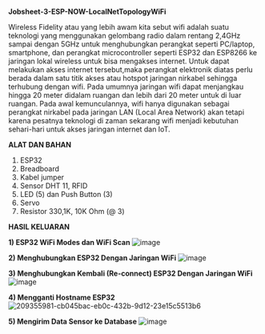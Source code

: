 **Jobsheet-3-ESP-NOW-LocalNetTopologyWiFi**

Wireless Fidelity atau yang lebih awam kita sebut wifi adalah suatu teknologi yang menggunakan gelombang radio dalam rentang 2,4GHz sampai dengan 5GHz untuk menghubungkan perangkat seperti PC/laptop, smartphone, dan perangkat microcontroller seperti ESP32 dan ESP8266 ke jaringan lokal wireless untuk bisa mengakses internet. Untuk dapat melakukan akses internet tersebut,maka perangkat elektronik diatas perlu berada dalam satu titik akses atau hotspot jaringan nirkabel sehingga terhubung dengan wifi. Pada umumnya jaringan wifi dapat menjangkau hingga 20 meter didalam ruangan dan lebih dari 20 meter untuk di luar ruangan. Pada awal kemunculannya, wifi hanya digunakan sebagai perangkat nirkabel pada jaringan LAN (Local Area Network) akan tetapi karena pesatnya teknologi di zaman sekarang wifi menjadi kebutuhan sehari-hari untuk akses jaringan internet dan IoT.

**ALAT DAN BAHAN**
1) ESP32
2) Breadboard
3) Kabel jumper
4) Sensor DHT 11, RFID
5) LED (5) dan Push Button (3)
6) Servo
7) Resistor 330,1K, 10K Ohm (@ 3)

**HASIL KELUARAN**

**1) ESP32 WiFi Modes dan WiFi Scan**
![image](https://user-images.githubusercontent.com/41616849/210602234-71ec5c99-954f-4bfd-8d8f-c9331f8c6567.png)

**2) Menghubungkan ESP32 Dengan Jaringan WiFi**
![image](https://user-images.githubusercontent.com/41616849/210602401-de603fe0-b211-415e-a44c-afc1bc2564f4.png)

**3) Menghubungkan Kembali (Re-connect) ESP32 Dengan Jaringan WiFi**
![image](https://user-images.githubusercontent.com/41616849/210602518-bc92788e-43b4-4718-9a7f-96378f0172ae.png)

**4) Mengganti Hostname ESP32** <br />
![209355981-cb045bac-eb0c-432b-9d12-23e15c5513b6](https://user-images.githubusercontent.com/41616849/210603284-2440418f-b0d0-4169-b7fb-5a03d66f7f05.jpg)

**5) Mengirim Data Sensor ke Database**
![image](https://user-images.githubusercontent.com/41616849/210603483-4d2a9aac-7baf-4ce7-8aad-6412a4ec755f.png)






